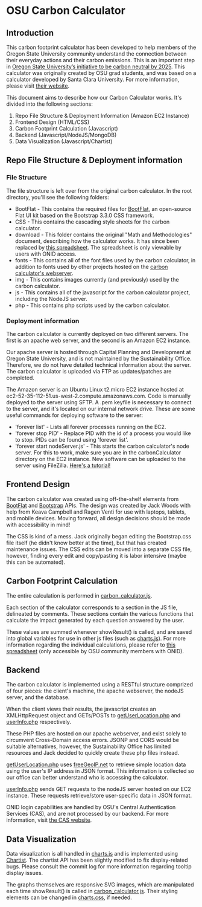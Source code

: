 # OSU Carbon Calculator
## Introduction
This carbon footprint calculator has been developed to help members of the Oregon State University community understand the connection between their everyday actions and their carbon emissions. This is an important step in [Oregon State University’s initiative to be carbon neutral by 2025](http://fa.oregonstate.edu/sustainability/planning-policy-assessment/institutional-carbon-neutrality/osu-carbon-planning). This calculator was originally created by OSU grad students, and was based on a calculator developed by Santa Clara University. For more information, please visit [their website](http://www.scu.edu/ethics/practicing/focusareas/environmental_ethics/carbon-footprint/create_calc.html).

This document aims to describe how our Carbon Calculator works. It's divided into the following sections:

  1. Repo File Structure & Deployment Information (Amazon EC2 Instance)
  2. Frontend Design (HTML/CSS)
  3. Carbon Footprint Calculation (Javascript)
  4. Backend (Javascript/NodeJS/MongoDB)
  5. Data Visualization (Javascript/Chartist)

## Repo File Structure & Deployment information
### File Structure
The file structure is left over from the original carbon calculator. In the root directory, you'll see the following folders:
  * BootFlat - This contains the required files for [BootFlat](http://bootflat.github.io/), an open-source Flat UI kit based on the Bootstrap 3.3.0 CSS framework.
  * CSS - This contains the cascading style sheets for the carbon calculator.
  * download - This folder contains the original "Math and Methodologies" document, describing how the calculator works. It has since been replaced by [this spreadsheet](https://docs.google.com/spreadsheets/u/1/d/1FbkcWkPXmCwyWeBAtjH0eaR_kPtbDcLa3SFdK2iswAY/edit?usp=drive_web&ouid=117439531674238196033). The spreadsheet is only viewable by users with ONID access.
  * fonts - This contains all of the font files used by the carbon calculator, in addition to fonts used by other projects hosted on the [carbon calculator's webserver](http://carbon.campusops.oregonstate.edu/).
  * img - This contains images currently (and previously) used by the carbon calculator.
  * js - This contains all of the javascript for the carbon calculator project, including the NodeJS server.
  * php - This contains php scripts used by the carbon calculator.
### Deployment information
The carbon calculator is currently deployed on two different servers. The first is an apache web server, and the second is an Amazon EC2 instance.

Our apache server is hosted through Capital Planning and Development at Oregon State University, and is not maintained by the Sustainability Office. Therefore, we do not have detailed technical information about the server. The carbon calculator is uploaded via FTP as updates/patches are completed.

The Amazon server is an Ubuntu Linux t2.micro EC2 instance hosted at ec2-52-35-112-51.us-west-2.compute.amazonaws.com. Code is manually deployed to the server using SFTP. A .pem keyfile is necessary to connect to the server, and it's located on our internal network drive. These are some useful commands for deploying software to the server:
 * 'forever list' - Lists all forever processes running on the EC2.
 * 'forever stop PID' - Replace PID with the id of a process you would like to stop. PIDs can be found using 'forever list'.
 * 'forever start nodeServer.js' - This starts the carbon calculator's node server. For this to work, make sure you are in the carbonCalculator directory on the EC2 instance.
New software can be uploaded to the server using FileZilla. [Here's a tutorial!](https://superuser.com/questions/322708/accessing-amazon-ec2-in-filezilla-sftp)

## Frontend Design
The carbon calculator was created using off-the-shelf elements from [BootFlat](http://bootflat.github.io/) and [Bootstrap](https://getbootstrap.com/docs/3.3/) APIs. The design was created by Jack Woods with help from Keava Campbell and Ragen Venti for use with laptops, tablets, and mobile devices. Moving forward, all design decisions should be made with accessibility in mind!

The CSS is kind of a mess. Jack originally began editing the Bootstrap.css file itself (he didn't know better at the time), but that has created maintenance issues. The CSS edits can be moved into a separate CSS file, however, finding every edit and copy/pasting it is labor intensive (maybe this can be automated).

## Carbon Footprint Calculation
The entire calculation is performed in [carbon_calculator.js](js/carbon_calculator.js).

Each section of the calculator corresponds to a section in the JS file, delineated by comments. These sections contain the various functions that calculate the impact generated by each question answered by the user.

These values are summed whenever showResult() is called, and are saved into global variables for use in other js files (such as [charts.js](js/charts.js)). For more information regarding the individual calculations, please refer to [this spreadsheet](https://docs.google.com/spreadsheets/u/1/d/1FbkcWkPXmCwyWeBAtjH0eaR_kPtbDcLa3SFdK2iswAY/edit?usp=drive_web&ouid=117439531674238196033) (only accessible by OSU community members with ONID).

## Backend
The carbon calculator is implemented using a RESTful structure comprized of four pieces: the client's machine, the apache webserver, the nodeJS server, and the database.

When the client views their results, the javascript creates an XMLHttpRequest object and GETs/POSTs to [getUserLocation.php](php/getUserLocation.php) and [userInfo.php](php/userInfo.php) respectively.

These PHP files are hosted on our apache webserver, and exist solely to circumvent Cross-Domain access errors. JSONP and CORS would be suitable alternatives, however, the Sustainability Office has limited resources and Jack decided to quickly create these php files instead.

[getUserLocation.php](php/getUserLocation.php) uses [freeGeoIP.net](http://freegeoip.net/) to retrieve simple location data using the user's IP address in JSON format. This information is collected so our office can better understand who is accessing the calculator.

[userInfo.php](php/userInfo.php) sends GET requests to the nodeJS server hosted on our EC2 instance. These requests retrieve/store user-specific data in JSON format.

ONID login capabilities are handled by OSU's Central Authentication Services (CAS), and are not processed by our backend. For more information, visit [the CAS website](http://onid.oregonstate.edu/docs/technical/cas.shtml).

## Data Visualization
Data visualization is all handled in [charts.js](js/charts.js) and is implemented using [Chartist](https://gionkunz.github.io/chartist-js/). The chartist API has been slightly modified to fix display-related bugs. Please consult the commit log for more information regarding tooltip display issues.

The graphs themselves are responsive SVG images, which are manipulated each time showResult() is called in [carbon_calculator.js](js/carbon_calculator.js). Their styling elements can be changed in [charts.css](CSS/charts.css), if needed.
